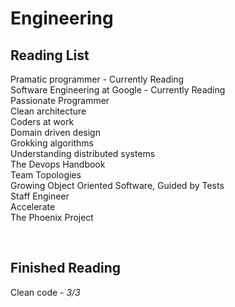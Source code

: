 <h1>Engineering</h1>

<h2>Reading List</h2>

Pramatic programmer - Currently Reading<br>
Software Engineering at Google - Currently Reading<br>
Passionate Programmer<br>
Clean architecture<br>
Coders at work<br>
Domain driven design<br>
Grokking algorithms<br>
Understanding distributed systems<br>
The Devops Handbook<br>
Team Topologies<br>
Growing Object Oriented Software, Guided by Tests<br>
Staff Engineer<br>
Accelerate<br>
The Phoenix Project<br>

<br><h2>Finished Reading</h2>
Clean code - <i>3/3</i><br>